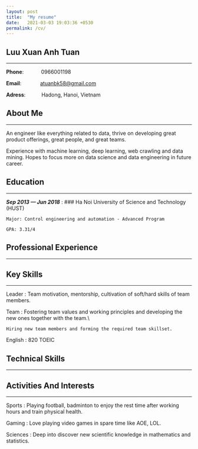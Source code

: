```yaml
---
layout: post
title:  "My resume"
date:   2021-03-03 19:03:36 +0530
permalink: /cv/
---
```

Luu Xuan Anh Tuan
--------------------
---
**Phone**:            0966001198

**Email**:             atuanbk58@gmail.com  

**Adress**:           Hadong, Hanoi, Vietnam


About Me
--------------------
---
An engineer like everything related to data, thrive on developing great product offerings, great people, and great teams.

Experience with machine learning, deep learning, web crawling and data mining. Hopes to focus more on data science and data engineering in future career.

Education
--------------------
---
***Sep 2013 — Jun 2018***
:   ### Ha Noi University of Science and Technology (HUST)

    Major: Control engineering and automation - Advanced Program

    GPA: 3.31/4

Professional Experience
--------------------
---
    
Key Skills
----------------------------------
---
Leader
:   Team motivation, mentorship, cultivation of soft/hard skills of team members.

Team
:   Fostering team values and working principles and developing the new ones together with the team.\

    Hiring new team members and forming the required team skillset.

English
:   820 TOEIC

Technical Skills
------------------------
---

Activities And Interests
------------------------
---
Sports
:   Playing football, badminton to enjoy the rest time after working hours and train physical health.

Gaming
:   Love playing video games in spare time like AOE, LOL.

Sciences 
:   Deep into discover new scientific knowledge in mathematics and statistics.
